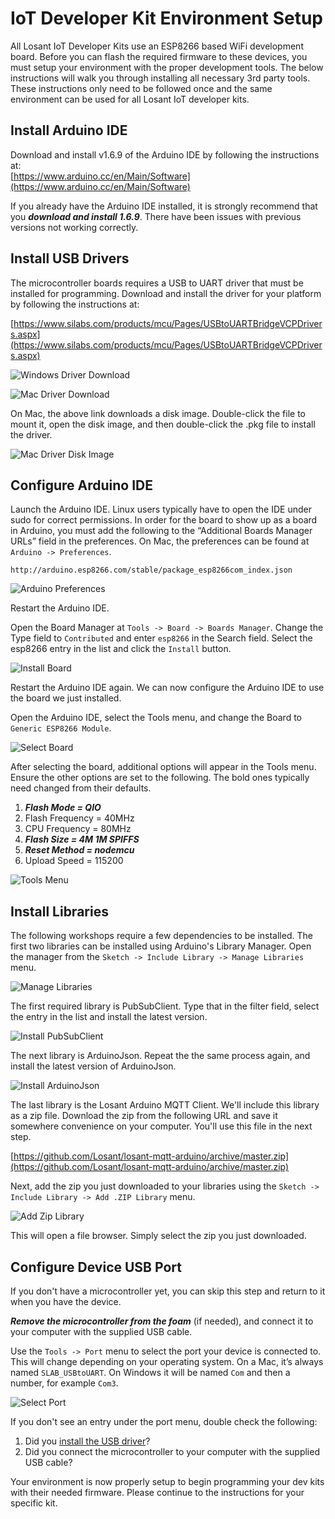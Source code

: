 # IoT Developer Kit Environment Setup

All Losant IoT Developer Kits use an ESP8266 based WiFi development board. Before you can flash the required firmware to these devices, you must setup your environment with the proper development tools. The below instructions will walk you through installing all necessary 3rd party tools. These instructions only need to be followed once and the same environment can be used for all Losant IoT developer kits.

## Install Arduino IDE
Download and install v1.6.9 of the Arduino IDE by following the instructions at:<br />
[https://www.arduino.cc/en/Main/Software](https://www.arduino.cc/en/Main/Software)

If you already have the Arduino IDE installed, it is strongly recommend that you ***download and install 1.6.9***. There have been issues with previous versions not working correctly.

## Install USB Drivers

The microcontroller boards requires a USB to UART driver that must be installed for programming. Download and install the driver for your platform by following the instructions at:

[https://www.silabs.com/products/mcu/Pages/USBtoUARTBridgeVCPDrivers.aspx](https://www.silabs.com/products/mcu/Pages/USBtoUARTBridgeVCPDrivers.aspx)

![Windows Driver Download](/images/getting-started/losant-iot-dev-kits/environment-setup/uart-driver-windows.png "Windows Download")

![Mac Driver Download](/images/getting-started/losant-iot-dev-kits/environment-setup/uart-driver-mac.png "Mac Driver Download")

On Mac, the above link downloads a disk image. Double-click the file to mount it, open the disk image, and then double-click the .pkg file to install the driver.

![Mac Driver Disk Image](/images/getting-started/losant-iot-dev-kits/environment-setup/mac-driver-disk-image.png "Mac Driver Disk Image")

## Configure Arduino IDE

Launch the Arduino IDE. Linux users typically have to open the IDE under sudo for correct permissions. In order for the board to show up as a board in Arduino, you must add the following to the “Additional Boards Manager URLs” field in the preferences. On Mac, the preferences can be found at `Arduino -> Preferences`.

```text
http://arduino.esp8266.com/stable/package_esp8266com_index.json
```

![Arduino Preferences](/images/getting-started/losant-iot-dev-kits/environment-setup/arduino-preferences.png "Arduino Preferences")

Restart the Arduino IDE.

Open the Board Manager at `Tools -> Board -> Boards Manager`. Change the Type field to `Contributed` and enter `esp8266` in the Search field. Select the esp8266 entry in the list and click the `Install` button.

![Install Board](/images/getting-started/losant-iot-dev-kits/environment-setup/install-board.png "Install Board")

Restart the Arduino IDE again. We can now configure the Arduino IDE to use the board we just installed.

Open the Arduino IDE, select the Tools menu, and change the Board to `Generic ESP8266 Module`.

![Select Board](/images/getting-started/losant-iot-dev-kits/environment-setup/select-board.png "Select Board")

After selecting the board, additional options will appear in the Tools menu. Ensure the other options are set to the following. The bold ones typically need changed from their defaults.

1. ***Flash Mode = QIO***
1. Flash Frequency = 40MHz
1. CPU Frequency = 80MHz
1. ***Flash Size = 4M 1M SPIFFS***
1. ***Reset Method = nodemcu***
1. Upload Speed = 115200

![Tools Menu](/images/getting-started/losant-iot-dev-kits/environment-setup/tools-menu.png "Tools Menu")

## Install Libraries

The following workshops require a few dependencies to be installed. The first two libraries can be installed using Arduino's Library Manager. Open the manager from the `Sketch -> Include Library -> Manage Libraries` menu.

![Manage Libraries](/images/getting-started/losant-iot-dev-kits/environment-setup/manage-libraries.png "Manage Libraries")

The first required library is PubSubClient. Type that in the filter field, select the entry in the list and install the latest version.

![Install PubSubClient](/images/getting-started/losant-iot-dev-kits/environment-setup/install-pubsubclient.png "Install PubSubClient")

The next library is ArduinoJson. Repeat the the same process again, and install the latest version of ArduinoJson.

![Install ArduinoJson](/images/getting-started/losant-iot-dev-kits/environment-setup/install-arduinojson.png "Install ArduinoJson")

The last library is the Losant Arduino MQTT Client. We'll include this library as a zip file. Download the zip from the following URL and save it somewhere convenience on your computer. You'll use this file in the next step.

[https://github.com/Losant/losant-mqtt-arduino/archive/master.zip](https://github.com/Losant/losant-mqtt-arduino/archive/master.zip)

Next, add the zip you just downloaded to your libraries using the `Sketch -> Include Library -> Add .ZIP Library` menu.

![Add Zip Library](/images/getting-started/losant-iot-dev-kits/environment-setup/add-zip-library-menu.png "Add Zip Library")

This will open a file browser. Simply select the zip you just downloaded.

## Configure Device USB Port

If you don't have a microcontroller yet, you can skip this step and return to it when you have the device.

***Remove the microcontroller from the foam*** (if needed), and connect it to your computer with the supplied USB cable.

Use the `Tools -> Port` menu to select the port your device is connected to. This will change depending on your operating system. On a Mac, it’s always named `SLAB_USBtoUART`. On Windows it will be named `Com` and then a number, for example `Com3`.

![Select Port](/images/getting-started/losant-iot-dev-kits/environment-setup/select-port.png "Select Port")

If you don't see an entry under the port menu, double check the following:

1. Did you [install the USB driver](https://www.losant.com/kit#install-usb-drivers)?
1. Did you connect the microcontroller to your computer with the supplied USB cable?

Your environment is now properly setup to begin programming your dev kits with their needed firmware. Please continue to the instructions for your specific kit.
